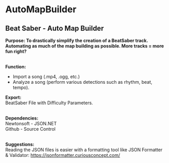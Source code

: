 # AutoMapBuilder
<h2>Beat Saber - Auto Map Builder</h2>

<b>Purpose: To drastically simplify the creation of a BeatSaber track. Automating as much of the map building as possible. More tracks = more fun right?</b><br><br>

<b>Function:</b></br>
<ul>
<li>Import a song (.mp4, .ogg, etc.)</li>
<li>Analyze a song (perform various detections such as rhythm, beat, tempo).</li>
</ul>

<b>Export:</b><br>
BeatSaber File with Difficulty Parameters.<br><br>

<b>Dependencies:</b><br>
Newtonsoft - JSON.NET<br>
Github - Source Control<br><br>

<b>Suggestions:</b><br>
Reading the JSON files is easier with a formatting tool like JSON Formatter & Validator: https://jsonformatter.curiousconcept.com/
